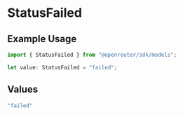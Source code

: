 # StatusFailed

## Example Usage

```typescript
import { StatusFailed } from "@openrouter/sdk/models";

let value: StatusFailed = "failed";
```

## Values

```typescript
"failed"
```